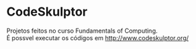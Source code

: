 # CodeSkulptor
Projetos feitos no curso Fundamentals of Computing. <br>
É possvel executar os códigos em http://www.codeskulptor.org/

